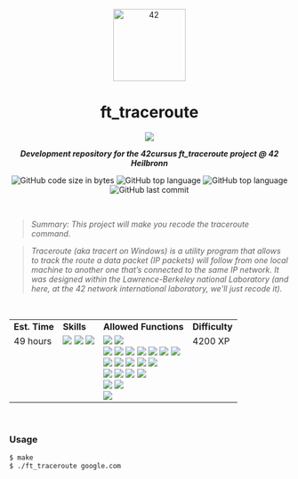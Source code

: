 <p align="center">
	<img width="130px;" src="https://game.42sp.org.br/static/assets/images/42_logo_black.svg" align="center" alt="42" />
	<h1 align="center">ft_traceroute</h1>
</p>
<p align="center">
	<!--img src="https://img.shields.io/badge/Success-125/100_✓-gray.svg?colorA=61c265&colorB=4CAF50&style=for-the-badge"-->
	<img src="https://img.shields.io/badge/Linux-FCC624?style=for-the-badge&logo=linux&logoColor=black">
</p>

<p align="center">
	<b><i>Development repository for the 42cursus ft_traceroute project @ 42 Heilbronn</i></b><br>
</p>

<p align="center">
	<img alt="GitHub code size in bytes" src="https://img.shields.io/github/languages/code-size/iwillenshofer/ft_traceroute?color=blueviolet" />
	<img alt="GitHub top language" src="https://img.shields.io/github/languages/top/iwillenshofer/ft_traceroute?color=blue" />
	<img alt="GitHub top language" src="https://img.shields.io/github/commit-activity/t/iwillenshofer/ft_traceroute?color=brightgreen" />
	<img alt="GitHub last commit" src="https://img.shields.io/github/last-commit/iwillenshofer/ft_traceroute?color=brightgreen" />
</p>
<br>

> _Summary: This project will make you recode the traceroute command._

> _Traceroute (aka tracert on Windows) is a utility program that allows to track the route a data packet (IP packets) will follow from one local machine to another one that’s connected to the same IP network. It was designed within the Lawrence-Berkeley national Laboratory (and here, at the 42 network international laboratory, we'll just recode it)._

<br>

<p align="center">
	<table>
		<tr>
			<td><b>Est. Time</b></td>
			<td><b>Skills</b></td>
			<td><b>Allowed Functions</b></td>
			<td><b>Difficulty</b></td>
		</tr>
		<tr>
			<td valign="top">49 hours</td>
			<td valign="top">
<img src="https://img.shields.io/badge/Unix-555">
<img src="https://img.shields.io/badge/Network & system administration -555">
<img src="https://img.shields.io/badge/Imperative programming-555">
			</td>
			<td valign="top">
				<img src="https://img.shields.io/badge/getpid()-lightgrey">
				<img src="https://img.shields.io/badge/getuid()-lightgrey"><br>
				<img src="https://img.shields.io/badge/getaddrinfo()-lightgrey">
				<img src="https://img.shields.io/badge/gettimeofday()-lightgrey">
				<img src="https://img.shields.io/badge/freeaddrinfo()-lightgrey">
				<img src="https://img.shields.io/badge/exit()-lightgrey">
				<img src="https://img.shields.io/badge/select()-lightgrey">
				<img src="https://img.shields.io/badge/setsockopt()-lightgrey">
				<img src="https://img.shields.io/badge/inet__ntop()-lightgrey"><br>
				<img src="https://img.shields.io/badge/inet__pton()-lightgrey">
				<img src="https://img.shields.io/badge/recvfrom()-lightgrey">
				<img src="https://img.shields.io/badge/sendto()-lightgrey">
				<img src="https://img.shields.io/badge/nthos()-lightgrey">
				<img src="https://img.shields.io/badge/htons()-lightgrey"><br>
				<img src="https://img.shields.io/badge/bind()-lightgrey">
				<img src="https://img.shields.io/badge/close()-lightgrey">
				<img src="https://img.shields.io/badge/socket()-lightgrey">
				<img src="https://img.shields.io/badge/strerror()-lightgrey"><br>
				<img src="https://img.shields.io/badge/gai__strerror()-lightgrey">
				<img src="https://img.shields.io/badge/printf()_and_its_family-lightgrey"><br>
				<img src="https://img.shields.io/badge/libft_library-lightgrey">
			</td>
			<td valign="top"> 4200 XP</td>
		</tr>
	</table>
</p>

<br>

### Usage
```bash
$ make
$ ./ft_traceroute google.com
```
